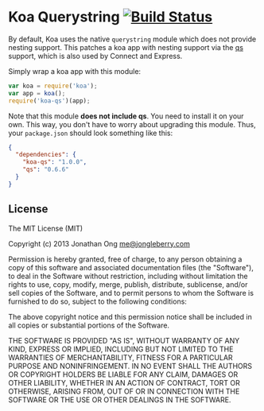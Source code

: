 # Koa Querystring [![Build Status](https://travis-ci.org/koajs/qs.png)](https://travis-ci.org/koajs/qs)

By default, Koa uses the native `querystring` module which does not provide nesting support. This patches a koa app with nesting support via the [qs](https://github.com/visionmedia/node-querystring) support, which is also used by Connect and Express.

Simply wrap a koa app with this module:

```js
var koa = require('koa');
var app = koa();
require('koa-qs')(app);
```

Note that this module __does not include qs__. You need to install it on your own. This way, you don't have to worry about upgrading this module. Thus, your `package.json` should look something like this:

```json
{
  "dependencies": {
    "koa-qs": "1.0.0",
    "qs": "0.6.6"
  }
}
```

## License

The MIT License (MIT)

Copyright (c) 2013 Jonathan Ong me@jongleberry.com

Permission is hereby granted, free of charge, to any person obtaining a copy
of this software and associated documentation files (the "Software"), to deal
in the Software without restriction, including without limitation the rights
to use, copy, modify, merge, publish, distribute, sublicense, and/or sell
copies of the Software, and to permit persons to whom the Software is
furnished to do so, subject to the following conditions:

The above copyright notice and this permission notice shall be included in
all copies or substantial portions of the Software.

THE SOFTWARE IS PROVIDED "AS IS", WITHOUT WARRANTY OF ANY KIND, EXPRESS OR
IMPLIED, INCLUDING BUT NOT LIMITED TO THE WARRANTIES OF MERCHANTABILITY,
FITNESS FOR A PARTICULAR PURPOSE AND NONINFRINGEMENT. IN NO EVENT SHALL THE
AUTHORS OR COPYRIGHT HOLDERS BE LIABLE FOR ANY CLAIM, DAMAGES OR OTHER
LIABILITY, WHETHER IN AN ACTION OF CONTRACT, TORT OR OTHERWISE, ARISING FROM,
OUT OF OR IN CONNECTION WITH THE SOFTWARE OR THE USE OR OTHER DEALINGS IN
THE SOFTWARE.
